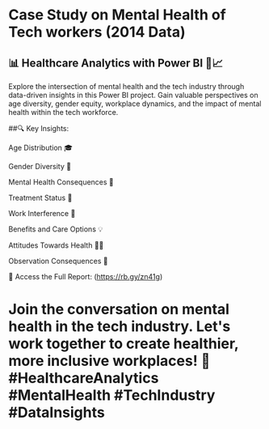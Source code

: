 # Case Study on Mental Health of Tech workers (2014 Data)
## 📊 Healthcare Analytics with Power BI 🏥📈

Explore the intersection of mental health and the tech industry through data-driven insights in this Power BI project. Gain valuable perspectives on age diversity, gender equity, workplace dynamics, and the impact of mental health within the tech workforce.

##🔍 Key Insights:

Age Distribution 🎓

Gender Diversity 🌟

Mental Health Consequences 💼

Treatment Status 🏥

Work Interference 🚀

Benefits and Care Options 💡

Attitudes Towards Health 🧘‍♂️

Observation Consequences 🤝

🔗 Access the Full Report: (https://rb.gy/zn41g)

# Join the conversation on mental health in the tech industry. Let's work together to create healthier, more inclusive workplaces! 💪 #HealthcareAnalytics #MentalHealth #TechIndustry #DataInsights
